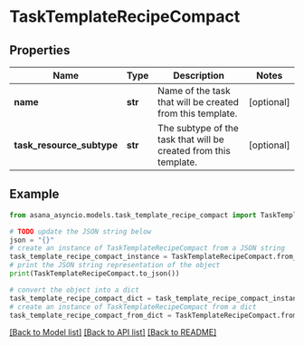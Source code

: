 # TaskTemplateRecipeCompact


## Properties

Name | Type | Description | Notes
------------ | ------------- | ------------- | -------------
**name** | **str** | Name of the task that will be created from this template. | [optional] 
**task_resource_subtype** | **str** | The subtype of the task that will be created from this template. | [optional] 

## Example

```python
from asana_asyncio.models.task_template_recipe_compact import TaskTemplateRecipeCompact

# TODO update the JSON string below
json = "{}"
# create an instance of TaskTemplateRecipeCompact from a JSON string
task_template_recipe_compact_instance = TaskTemplateRecipeCompact.from_json(json)
# print the JSON string representation of the object
print(TaskTemplateRecipeCompact.to_json())

# convert the object into a dict
task_template_recipe_compact_dict = task_template_recipe_compact_instance.to_dict()
# create an instance of TaskTemplateRecipeCompact from a dict
task_template_recipe_compact_from_dict = TaskTemplateRecipeCompact.from_dict(task_template_recipe_compact_dict)
```
[[Back to Model list]](../README.md#documentation-for-models) [[Back to API list]](../README.md#documentation-for-api-endpoints) [[Back to README]](../README.md)


